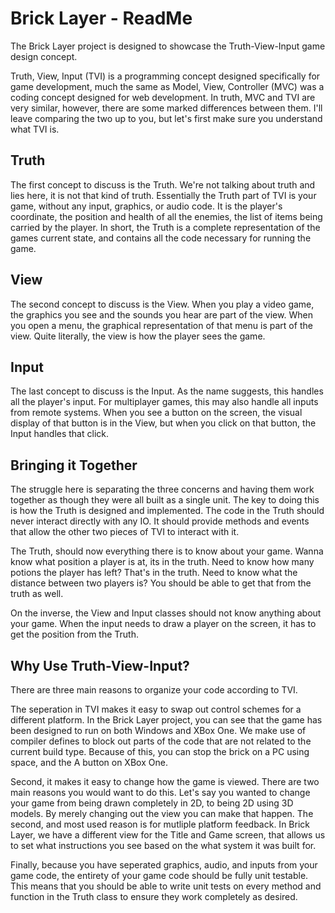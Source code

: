 # Brick Layer - ReadMe

The Brick Layer project is designed to showcase the Truth-View-Input game design concept.

Truth, View, Input (TVI) is a programming concept designed specifically for game development, much the same as Model, View, Controller (MVC) was a coding concept designed for web development.  In truth, MVC and TVI are very similar, however, there are some marked differences between them.  I'll leave comparing the two up to you, but let's first make sure you understand what TVI is.

## Truth

The first concept to discuss is the Truth.  We're not talking about truth and lies here, it is not that kind of truth.  Essentially the Truth part of TVI is your game, without any input, graphics, or audio code.  It is the player's coordinate, the position and health of all the enemies, the list of items being carried by the player.  In short, the Truth is a complete representation of the games current state, and contains all the code necessary for running the game.

## View

The second concept to discuss is the View.  When you play a video game, the graphics you see and the sounds you hear are part of the view.  When you open a menu, the graphical representation of that menu is part of the view.  Quite literally, the view is how the player sees the game.

## Input

The last concept to discuss is the Input.  As the name suggests, this handles all the player's input.  For multiplayer games, this may also handle all inputs from remote systems.  When you see a button on the screen, the visual display of that button is in the View, but when you click on that button, the Input handles that click.

## Bringing it Together

The struggle here is separating the three concerns and having them work together as though they were all built as a single unit.  The key to doing this is how the Truth is designed and implemented. The code in the Truth should never interact directly with any IO.  It should provide methods and events that allow the other two pieces of TVI to interact with it.

The Truth, should now everything there is to know about your game.  Wanna know what position a player is at, its in the truth.  Need to know how many potions the player has left?  That's in the truth.  Need to know what the distance between two players is?  You should be able to get that from the truth as well.

On the inverse, the View and Input classes should not know anything about your game.  When the input needs to draw a player on the screen, it has to get the position from the Truth.

## Why Use Truth-View-Input?

There are three main reasons to organize your code according to TVI.  

The seperation in TVI makes it easy to swap out control schemes for a different platform.  In the Brick Layer project, you can see that the game has been designed to run on both Windows and XBox One. We make use of compiler defines to block out parts of the code that are not related to the current build type.  Because of this, you can stop the brick on a PC using space, and the A button on XBox One.

Second, it makes it easy to change how the game is viewed.  There are two main reasons you would want to do this.  Let's say you wanted to change your game from being drawn completely in 2D, to being 2D using 3D models.  By merely changing out the view you can make that happen.  The second, and most used reason is for mutliple platform feedback.  In Brick Layer, we have a different view for the Title and Game screen, that allows us to set what instructions you see based on the what system it was built for.

Finally, because you have seperated graphics, audio, and inputs from your game code, the entirety of your game code should be fully unit testable.  This means that you should be able to write unit tests on every method and function in the Truth class to ensure they work completely as desired.